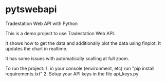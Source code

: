 # pytswebapi
Tradestation Web API with Python

This is a demo project to use Tradestation Web API.

It shows how to get the data and additionally plot the data using finplot. It updates the chart in realtime.

It has some issues with automatically scalling at full zoom.


To run the project:
    1. in your console (environment, etc) run "pip install requirements.txt"
    2. Setup your API keys in the file api_keys.py

